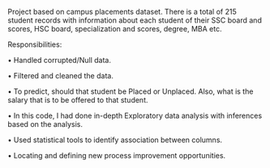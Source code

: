 Project based on campus placements dataset. There is a total of 215 student records with information about each student of their SSC board and scores, HSC board, specialization and scores, degree, MBA etc.

Responsibilities:

•	Handled corrupted/Null data.

•	Filtered and cleaned the data.

•	To predict, should that student be Placed or Unplaced. Also, what is the salary that is to be offered to that student. 

•	In this code, I had done in-depth Exploratory data analysis with inferences based on the analysis. 

•	Used statistical tools to identify association between columns.

•	Locating and defining new process improvement opportunities.  
